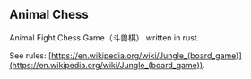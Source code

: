 ## Animal Chess
Animal Fight Chess Game（斗兽棋） written in rust.

See rules: [https://en.wikipedia.org/wiki/Jungle_(board_game)](https://en.wikipedia.org/wiki/Jungle_(board_game)).
